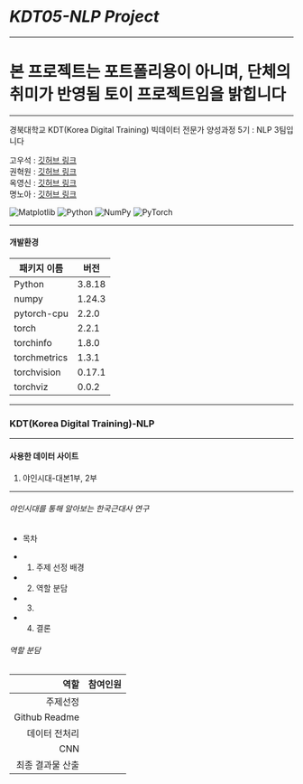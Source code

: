 # _KDT05-NLP Project_

<hr/>

# 본 프로젝트는 포트폴리용이 아니며, 단체의 취미가 반영됨 토이 프로젝트임을 밝힙니다 

<hr/>

경북대학교 KDT(Korea Digital Training) 빅데이터 전문가 양성과정 5기 : NLP 3팀입니다

고우석 : [깃허브 링크](https://github.com/Gowooseo)       
권혁원 : [깃허브 링크](https://github.com/one5469)  
옥영신 : [깃허브 링크](https://github.com/YeongshinOk)  
명노아 : [깃허브 링크](https://github.com/noah2397)     

![Matplotlib](https://img.shields.io/badge/Matplotlib-%23ffffff.svg?style=for-the-badge&logo=Matplotlib&logoColor=black)
![Python](https://img.shields.io/badge/python-3670A0?style=for-the-badge&logo=python&logoColor=ffdd54)
![NumPy](https://img.shields.io/badge/numpy-%23013243.svg?style=for-the-badge&logo=numpy&logoColor=white)
![PyTorch](https://img.shields.io/badge/PyTorch-%23EE4C2C.svg?style=for-the-badge&logo=PyTorch&logoColor=white)

<hr/>

#### 개발환경

| 패키지 이름  | 버전   |
| ------------ | ------ |
| Python       | 3.8.18 |
| numpy        | 1.24.3 |
| pytorch-cpu  | 2.2.0  |
| torch        | 2.2.1  |
| torchinfo    | 1.8.0  |
| torchmetrics | 1.3.1  |
| torchvision  | 0.17.1 |
| torchviz     | 0.0.2  |

<hr/>

### KDT(Korea Digital Training)-NLP

<hr/>

#### 사용한 데이터 사이트

1. 야인시대-대본1부, 2부
<hr/>

###### 야인시대를 통해 알아보는 한국근대사 연구

- 목차

* 1. 주제 선정 배경
* 2. 역할 분담
* 3.
* 4. 결론
  </hr>

###### 역할 분담

|             역할 | 참여인원 |
| ---------------: | -------- |
|         주제선정 |          |
|    Github Readme |          |
|    데이터 전처리 |          |
|              CNN |          |
| 최종 결과물 산출 |          |


